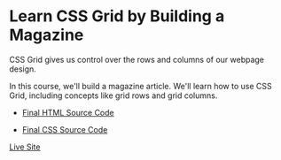 # Learn CSS Grid by Building a Magazine

CSS Grid gives us control over the rows and columns of our webpage design.

In this course, we'll build a magazine article. We'll learn how to use CSS Grid, including concepts like grid rows and grid columns.

- [Final HTML Source Code](https://github.com/CERTIFIED2003/freeCodeCamp-Solutions/tree/main/Responsive%20Web%20Design/16-Learn%20CSS%20Grid%20by%20Building%20a%20Magazine/Magazine.html)

- [Final CSS Source Code](https://github.com/CERTIFIED2003/freeCodeCamp-Solutions/tree/main/Responsive%20Web%20Design/16-Learn%20CSS%20Grid%20by%20Building%20a%20Magazine/styles.css)

[Live Site](https://magazine--certified2003.repl.co)
